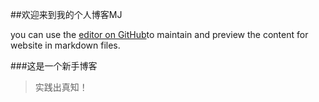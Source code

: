 ##欢迎来到我的个人博客MJ

you can use the [editor on GitHub](https://github.com/MJNBA/MJ.github.io/edit/main/README.md)to maintain and preview the content for website in markdown files.

###这是一个新手博客

>实践出真知！
